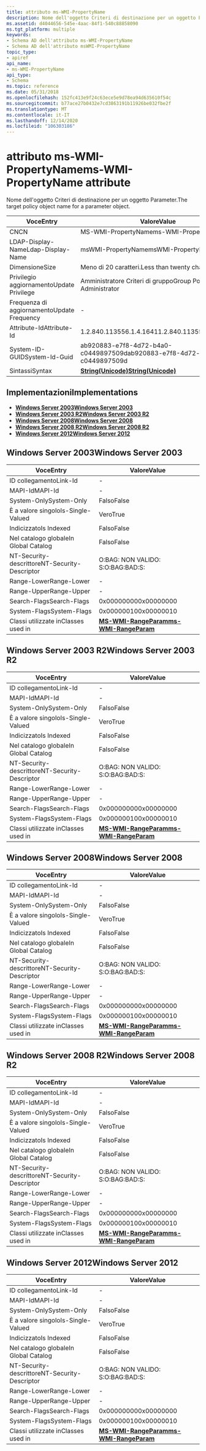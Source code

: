```yaml
---
title: attributo ms-WMI-PropertyName
description: Nome dell'oggetto Criteri di destinazione per un oggetto Parameter.
ms.assetid: d4044656-545e-4aac-84f1-540c88858090
ms.tgt_platform: multiple
keywords:
- Schema AD dell'attributo ms-WMI-PropertyName
- Schema AD dell'attributo msWMI-PropertyName
topic_type:
- apiref
api_name:
- ms-WMI-PropertyName
api_type:
- Schema
ms.topic: reference
ms.date: 05/31/2018
ms.openlocfilehash: 152fc413e9f24c63ece5e9d78ea94d635610f54c
ms.sourcegitcommit: b77ace27b0432e7cd3863191b11926be032fbe2f
ms.translationtype: MT
ms.contentlocale: it-IT
ms.lasthandoff: 12/14/2020
ms.locfileid: "106303186"
---
```

# <a name="ms-wmi-propertyname-attribute"></a><span data-ttu-id="f6b5a-105">attributo ms-WMI-PropertyName</span><span class="sxs-lookup"><span data-stu-id="f6b5a-105">ms-WMI-PropertyName attribute</span></span>

<span data-ttu-id="f6b5a-106">Nome dell'oggetto Criteri di destinazione per un oggetto Parameter.</span><span class="sxs-lookup"><span data-stu-id="f6b5a-106">The target policy object name for a parameter object.</span></span>



| <span data-ttu-id="f6b5a-107">Voce</span><span class="sxs-lookup"><span data-stu-id="f6b5a-107">Entry</span></span> | <span data-ttu-id="f6b5a-108">Valore</span><span class="sxs-lookup"><span data-stu-id="f6b5a-108">Value</span></span> |
|-------------------|---------------------------------------------|
| <span data-ttu-id="f6b5a-109">CN</span><span class="sxs-lookup"><span data-stu-id="f6b5a-109">CN</span></span>                | <span data-ttu-id="f6b5a-110">MS-WMI-PropertyName</span><span class="sxs-lookup"><span data-stu-id="f6b5a-110">ms-WMI-PropertyName</span></span>                         |
| <span data-ttu-id="f6b5a-111">LDAP-Display-Name</span><span class="sxs-lookup"><span data-stu-id="f6b5a-111">Ldap-Display-Name</span></span> | <span data-ttu-id="f6b5a-112">msWMI-PropertyName</span><span class="sxs-lookup"><span data-stu-id="f6b5a-112">msWMI-PropertyName</span></span>                          |
| <span data-ttu-id="f6b5a-113">Dimensione</span><span class="sxs-lookup"><span data-stu-id="f6b5a-113">Size</span></span>              | <span data-ttu-id="f6b5a-114">Meno di 20 caratteri.</span><span class="sxs-lookup"><span data-stu-id="f6b5a-114">Less than twenty characters.</span></span>                |
| <span data-ttu-id="f6b5a-115">Privilegio aggiornamento</span><span class="sxs-lookup"><span data-stu-id="f6b5a-115">Update Privilege</span></span>  | <span data-ttu-id="f6b5a-116">Amministratore Criteri di gruppo</span><span class="sxs-lookup"><span data-stu-id="f6b5a-116">Group Policy Administrator</span></span>                  |
| <span data-ttu-id="f6b5a-117">Frequenza di aggiornamento</span><span class="sxs-lookup"><span data-stu-id="f6b5a-117">Update Frequency</span></span>  | \-                                          |
| <span data-ttu-id="f6b5a-118">Attribute-Id</span><span class="sxs-lookup"><span data-stu-id="f6b5a-118">Attribute-Id</span></span>      | <span data-ttu-id="f6b5a-119">1.2.840.113556.1.4.1641</span><span class="sxs-lookup"><span data-stu-id="f6b5a-119">1.2.840.113556.1.4.1641</span></span>                     |
| <span data-ttu-id="f6b5a-120">System-ID-GUID</span><span class="sxs-lookup"><span data-stu-id="f6b5a-120">System-Id-Guid</span></span>    | <span data-ttu-id="f6b5a-121">ab920883-e7f8-4d72-b4a0-c0449897509d</span><span class="sxs-lookup"><span data-stu-id="f6b5a-121">ab920883-e7f8-4d72-b4a0-c0449897509d</span></span>        |
| <span data-ttu-id="f6b5a-122">Sintassi</span><span class="sxs-lookup"><span data-stu-id="f6b5a-122">Syntax</span></span>            | [<span data-ttu-id="f6b5a-123">**String(Unicode)**</span><span class="sxs-lookup"><span data-stu-id="f6b5a-123">**String(Unicode)**</span></span>](s-string-unicode.md) |



## <a name="implementations"></a><span data-ttu-id="f6b5a-124">Implementazioni</span><span class="sxs-lookup"><span data-stu-id="f6b5a-124">Implementations</span></span>

-   [<span data-ttu-id="f6b5a-125">**Windows Server 2003**</span><span class="sxs-lookup"><span data-stu-id="f6b5a-125">**Windows Server 2003**</span></span>](#windows-server-2003)
-   [<span data-ttu-id="f6b5a-126">**Windows Server 2003 R2**</span><span class="sxs-lookup"><span data-stu-id="f6b5a-126">**Windows Server 2003 R2**</span></span>](#windows-server-2003-r2)
-   [<span data-ttu-id="f6b5a-127">**Windows Server 2008**</span><span class="sxs-lookup"><span data-stu-id="f6b5a-127">**Windows Server 2008**</span></span>](#windows-server-2008)
-   [<span data-ttu-id="f6b5a-128">**Windows Server 2008 R2**</span><span class="sxs-lookup"><span data-stu-id="f6b5a-128">**Windows Server 2008 R2**</span></span>](#windows-server-2008-r2)
-   [<span data-ttu-id="f6b5a-129">**Windows Server 2012**</span><span class="sxs-lookup"><span data-stu-id="f6b5a-129">**Windows Server 2012**</span></span>](#windows-server-2012)

## <a name="windows-server-2003"></a><span data-ttu-id="f6b5a-130">Windows Server 2003</span><span class="sxs-lookup"><span data-stu-id="f6b5a-130">Windows Server 2003</span></span>



| <span data-ttu-id="f6b5a-131">Voce</span><span class="sxs-lookup"><span data-stu-id="f6b5a-131">Entry</span></span> | <span data-ttu-id="f6b5a-132">Valore</span><span class="sxs-lookup"><span data-stu-id="f6b5a-132">Value</span></span> |
|------------------------|------------------------------------------------------------|
| <span data-ttu-id="f6b5a-133">ID collegamento</span><span class="sxs-lookup"><span data-stu-id="f6b5a-133">Link-Id</span></span>                | \-                                                         |
| <span data-ttu-id="f6b5a-134">MAPI-Id</span><span class="sxs-lookup"><span data-stu-id="f6b5a-134">MAPI-Id</span></span>                | \-                                                         |
| <span data-ttu-id="f6b5a-135">System-Only</span><span class="sxs-lookup"><span data-stu-id="f6b5a-135">System-Only</span></span>            | <span data-ttu-id="f6b5a-136">Falso</span><span class="sxs-lookup"><span data-stu-id="f6b5a-136">False</span></span>                                                      |
| <span data-ttu-id="f6b5a-137">È a valore singolo</span><span class="sxs-lookup"><span data-stu-id="f6b5a-137">Is-Single-Valued</span></span>       | <span data-ttu-id="f6b5a-138">Vero</span><span class="sxs-lookup"><span data-stu-id="f6b5a-138">True</span></span>                                                       |
| <span data-ttu-id="f6b5a-139">Indicizzato</span><span class="sxs-lookup"><span data-stu-id="f6b5a-139">Is Indexed</span></span>             | <span data-ttu-id="f6b5a-140">Falso</span><span class="sxs-lookup"><span data-stu-id="f6b5a-140">False</span></span>                                                      |
| <span data-ttu-id="f6b5a-141">Nel catalogo globale</span><span class="sxs-lookup"><span data-stu-id="f6b5a-141">In Global Catalog</span></span>      | <span data-ttu-id="f6b5a-142">Falso</span><span class="sxs-lookup"><span data-stu-id="f6b5a-142">False</span></span>                                                      |
| <span data-ttu-id="f6b5a-143">NT-Security-descrittore</span><span class="sxs-lookup"><span data-stu-id="f6b5a-143">NT-Security-Descriptor</span></span> | <span data-ttu-id="f6b5a-144">O:BAG: NON VALIDO: S:</span><span class="sxs-lookup"><span data-stu-id="f6b5a-144">O:BAG:BAD:S:</span></span>                                               |
| <span data-ttu-id="f6b5a-145">Range-Lower</span><span class="sxs-lookup"><span data-stu-id="f6b5a-145">Range-Lower</span></span>            | \-                                                         |
| <span data-ttu-id="f6b5a-146">Range-Upper</span><span class="sxs-lookup"><span data-stu-id="f6b5a-146">Range-Upper</span></span>            | \-                                                         |
| <span data-ttu-id="f6b5a-147">Search-Flags</span><span class="sxs-lookup"><span data-stu-id="f6b5a-147">Search-Flags</span></span>           | <span data-ttu-id="f6b5a-148">0x00000000</span><span class="sxs-lookup"><span data-stu-id="f6b5a-148">0x00000000</span></span>                                                 |
| <span data-ttu-id="f6b5a-149">System-Flags</span><span class="sxs-lookup"><span data-stu-id="f6b5a-149">System-Flags</span></span>           | <span data-ttu-id="f6b5a-150">0x00000010</span><span class="sxs-lookup"><span data-stu-id="f6b5a-150">0x00000010</span></span>                                                 |
| <span data-ttu-id="f6b5a-151">Classi utilizzate in</span><span class="sxs-lookup"><span data-stu-id="f6b5a-151">Classes used in</span></span>        | [<span data-ttu-id="f6b5a-152">**MS-WMI-RangeParam**</span><span class="sxs-lookup"><span data-stu-id="f6b5a-152">**ms-WMI-RangeParam**</span></span>](c-mswmi-rangeparam.md)<br/> |



## <a name="windows-server-2003-r2"></a><span data-ttu-id="f6b5a-153">Windows Server 2003 R2</span><span class="sxs-lookup"><span data-stu-id="f6b5a-153">Windows Server 2003 R2</span></span>



| <span data-ttu-id="f6b5a-154">Voce</span><span class="sxs-lookup"><span data-stu-id="f6b5a-154">Entry</span></span> | <span data-ttu-id="f6b5a-155">Valore</span><span class="sxs-lookup"><span data-stu-id="f6b5a-155">Value</span></span> |
|------------------------|------------------------------------------------------------|
| <span data-ttu-id="f6b5a-156">ID collegamento</span><span class="sxs-lookup"><span data-stu-id="f6b5a-156">Link-Id</span></span>                | \-                                                         |
| <span data-ttu-id="f6b5a-157">MAPI-Id</span><span class="sxs-lookup"><span data-stu-id="f6b5a-157">MAPI-Id</span></span>                | \-                                                         |
| <span data-ttu-id="f6b5a-158">System-Only</span><span class="sxs-lookup"><span data-stu-id="f6b5a-158">System-Only</span></span>            | <span data-ttu-id="f6b5a-159">Falso</span><span class="sxs-lookup"><span data-stu-id="f6b5a-159">False</span></span>                                                      |
| <span data-ttu-id="f6b5a-160">È a valore singolo</span><span class="sxs-lookup"><span data-stu-id="f6b5a-160">Is-Single-Valued</span></span>       | <span data-ttu-id="f6b5a-161">Vero</span><span class="sxs-lookup"><span data-stu-id="f6b5a-161">True</span></span>                                                       |
| <span data-ttu-id="f6b5a-162">Indicizzato</span><span class="sxs-lookup"><span data-stu-id="f6b5a-162">Is Indexed</span></span>             | <span data-ttu-id="f6b5a-163">Falso</span><span class="sxs-lookup"><span data-stu-id="f6b5a-163">False</span></span>                                                      |
| <span data-ttu-id="f6b5a-164">Nel catalogo globale</span><span class="sxs-lookup"><span data-stu-id="f6b5a-164">In Global Catalog</span></span>      | <span data-ttu-id="f6b5a-165">Falso</span><span class="sxs-lookup"><span data-stu-id="f6b5a-165">False</span></span>                                                      |
| <span data-ttu-id="f6b5a-166">NT-Security-descrittore</span><span class="sxs-lookup"><span data-stu-id="f6b5a-166">NT-Security-Descriptor</span></span> | <span data-ttu-id="f6b5a-167">O:BAG: NON VALIDO: S:</span><span class="sxs-lookup"><span data-stu-id="f6b5a-167">O:BAG:BAD:S:</span></span>                                               |
| <span data-ttu-id="f6b5a-168">Range-Lower</span><span class="sxs-lookup"><span data-stu-id="f6b5a-168">Range-Lower</span></span>            | \-                                                         |
| <span data-ttu-id="f6b5a-169">Range-Upper</span><span class="sxs-lookup"><span data-stu-id="f6b5a-169">Range-Upper</span></span>            | \-                                                         |
| <span data-ttu-id="f6b5a-170">Search-Flags</span><span class="sxs-lookup"><span data-stu-id="f6b5a-170">Search-Flags</span></span>           | <span data-ttu-id="f6b5a-171">0x00000000</span><span class="sxs-lookup"><span data-stu-id="f6b5a-171">0x00000000</span></span>                                                 |
| <span data-ttu-id="f6b5a-172">System-Flags</span><span class="sxs-lookup"><span data-stu-id="f6b5a-172">System-Flags</span></span>           | <span data-ttu-id="f6b5a-173">0x00000010</span><span class="sxs-lookup"><span data-stu-id="f6b5a-173">0x00000010</span></span>                                                 |
| <span data-ttu-id="f6b5a-174">Classi utilizzate in</span><span class="sxs-lookup"><span data-stu-id="f6b5a-174">Classes used in</span></span>        | [<span data-ttu-id="f6b5a-175">**MS-WMI-RangeParam**</span><span class="sxs-lookup"><span data-stu-id="f6b5a-175">**ms-WMI-RangeParam**</span></span>](c-mswmi-rangeparam.md)<br/> |



## <a name="windows-server-2008"></a><span data-ttu-id="f6b5a-176">Windows Server 2008</span><span class="sxs-lookup"><span data-stu-id="f6b5a-176">Windows Server 2008</span></span>



| <span data-ttu-id="f6b5a-177">Voce</span><span class="sxs-lookup"><span data-stu-id="f6b5a-177">Entry</span></span> | <span data-ttu-id="f6b5a-178">Valore</span><span class="sxs-lookup"><span data-stu-id="f6b5a-178">Value</span></span> |
|------------------------|------------------------------------------------------------|
| <span data-ttu-id="f6b5a-179">ID collegamento</span><span class="sxs-lookup"><span data-stu-id="f6b5a-179">Link-Id</span></span>                | \-                                                         |
| <span data-ttu-id="f6b5a-180">MAPI-Id</span><span class="sxs-lookup"><span data-stu-id="f6b5a-180">MAPI-Id</span></span>                | \-                                                         |
| <span data-ttu-id="f6b5a-181">System-Only</span><span class="sxs-lookup"><span data-stu-id="f6b5a-181">System-Only</span></span>            | <span data-ttu-id="f6b5a-182">Falso</span><span class="sxs-lookup"><span data-stu-id="f6b5a-182">False</span></span>                                                      |
| <span data-ttu-id="f6b5a-183">È a valore singolo</span><span class="sxs-lookup"><span data-stu-id="f6b5a-183">Is-Single-Valued</span></span>       | <span data-ttu-id="f6b5a-184">Vero</span><span class="sxs-lookup"><span data-stu-id="f6b5a-184">True</span></span>                                                       |
| <span data-ttu-id="f6b5a-185">Indicizzato</span><span class="sxs-lookup"><span data-stu-id="f6b5a-185">Is Indexed</span></span>             | <span data-ttu-id="f6b5a-186">Falso</span><span class="sxs-lookup"><span data-stu-id="f6b5a-186">False</span></span>                                                      |
| <span data-ttu-id="f6b5a-187">Nel catalogo globale</span><span class="sxs-lookup"><span data-stu-id="f6b5a-187">In Global Catalog</span></span>      | <span data-ttu-id="f6b5a-188">Falso</span><span class="sxs-lookup"><span data-stu-id="f6b5a-188">False</span></span>                                                      |
| <span data-ttu-id="f6b5a-189">NT-Security-descrittore</span><span class="sxs-lookup"><span data-stu-id="f6b5a-189">NT-Security-Descriptor</span></span> | <span data-ttu-id="f6b5a-190">O:BAG: NON VALIDO: S:</span><span class="sxs-lookup"><span data-stu-id="f6b5a-190">O:BAG:BAD:S:</span></span>                                               |
| <span data-ttu-id="f6b5a-191">Range-Lower</span><span class="sxs-lookup"><span data-stu-id="f6b5a-191">Range-Lower</span></span>            | \-                                                         |
| <span data-ttu-id="f6b5a-192">Range-Upper</span><span class="sxs-lookup"><span data-stu-id="f6b5a-192">Range-Upper</span></span>            | \-                                                         |
| <span data-ttu-id="f6b5a-193">Search-Flags</span><span class="sxs-lookup"><span data-stu-id="f6b5a-193">Search-Flags</span></span>           | <span data-ttu-id="f6b5a-194">0x00000000</span><span class="sxs-lookup"><span data-stu-id="f6b5a-194">0x00000000</span></span>                                                 |
| <span data-ttu-id="f6b5a-195">System-Flags</span><span class="sxs-lookup"><span data-stu-id="f6b5a-195">System-Flags</span></span>           | <span data-ttu-id="f6b5a-196">0x00000010</span><span class="sxs-lookup"><span data-stu-id="f6b5a-196">0x00000010</span></span>                                                 |
| <span data-ttu-id="f6b5a-197">Classi utilizzate in</span><span class="sxs-lookup"><span data-stu-id="f6b5a-197">Classes used in</span></span>        | [<span data-ttu-id="f6b5a-198">**MS-WMI-RangeParam**</span><span class="sxs-lookup"><span data-stu-id="f6b5a-198">**ms-WMI-RangeParam**</span></span>](c-mswmi-rangeparam.md)<br/> |



## <a name="windows-server-2008-r2"></a><span data-ttu-id="f6b5a-199">Windows Server 2008 R2</span><span class="sxs-lookup"><span data-stu-id="f6b5a-199">Windows Server 2008 R2</span></span>



| <span data-ttu-id="f6b5a-200">Voce</span><span class="sxs-lookup"><span data-stu-id="f6b5a-200">Entry</span></span> | <span data-ttu-id="f6b5a-201">Valore</span><span class="sxs-lookup"><span data-stu-id="f6b5a-201">Value</span></span> |
|------------------------|------------------------------------------------------------|
| <span data-ttu-id="f6b5a-202">ID collegamento</span><span class="sxs-lookup"><span data-stu-id="f6b5a-202">Link-Id</span></span>                | \-                                                         |
| <span data-ttu-id="f6b5a-203">MAPI-Id</span><span class="sxs-lookup"><span data-stu-id="f6b5a-203">MAPI-Id</span></span>                | \-                                                         |
| <span data-ttu-id="f6b5a-204">System-Only</span><span class="sxs-lookup"><span data-stu-id="f6b5a-204">System-Only</span></span>            | <span data-ttu-id="f6b5a-205">Falso</span><span class="sxs-lookup"><span data-stu-id="f6b5a-205">False</span></span>                                                      |
| <span data-ttu-id="f6b5a-206">È a valore singolo</span><span class="sxs-lookup"><span data-stu-id="f6b5a-206">Is-Single-Valued</span></span>       | <span data-ttu-id="f6b5a-207">Vero</span><span class="sxs-lookup"><span data-stu-id="f6b5a-207">True</span></span>                                                       |
| <span data-ttu-id="f6b5a-208">Indicizzato</span><span class="sxs-lookup"><span data-stu-id="f6b5a-208">Is Indexed</span></span>             | <span data-ttu-id="f6b5a-209">Falso</span><span class="sxs-lookup"><span data-stu-id="f6b5a-209">False</span></span>                                                      |
| <span data-ttu-id="f6b5a-210">Nel catalogo globale</span><span class="sxs-lookup"><span data-stu-id="f6b5a-210">In Global Catalog</span></span>      | <span data-ttu-id="f6b5a-211">Falso</span><span class="sxs-lookup"><span data-stu-id="f6b5a-211">False</span></span>                                                      |
| <span data-ttu-id="f6b5a-212">NT-Security-descrittore</span><span class="sxs-lookup"><span data-stu-id="f6b5a-212">NT-Security-Descriptor</span></span> | <span data-ttu-id="f6b5a-213">O:BAG: NON VALIDO: S:</span><span class="sxs-lookup"><span data-stu-id="f6b5a-213">O:BAG:BAD:S:</span></span>                                               |
| <span data-ttu-id="f6b5a-214">Range-Lower</span><span class="sxs-lookup"><span data-stu-id="f6b5a-214">Range-Lower</span></span>            | \-                                                         |
| <span data-ttu-id="f6b5a-215">Range-Upper</span><span class="sxs-lookup"><span data-stu-id="f6b5a-215">Range-Upper</span></span>            | \-                                                         |
| <span data-ttu-id="f6b5a-216">Search-Flags</span><span class="sxs-lookup"><span data-stu-id="f6b5a-216">Search-Flags</span></span>           | <span data-ttu-id="f6b5a-217">0x00000000</span><span class="sxs-lookup"><span data-stu-id="f6b5a-217">0x00000000</span></span>                                                 |
| <span data-ttu-id="f6b5a-218">System-Flags</span><span class="sxs-lookup"><span data-stu-id="f6b5a-218">System-Flags</span></span>           | <span data-ttu-id="f6b5a-219">0x00000010</span><span class="sxs-lookup"><span data-stu-id="f6b5a-219">0x00000010</span></span>                                                 |
| <span data-ttu-id="f6b5a-220">Classi utilizzate in</span><span class="sxs-lookup"><span data-stu-id="f6b5a-220">Classes used in</span></span>        | [<span data-ttu-id="f6b5a-221">**MS-WMI-RangeParam**</span><span class="sxs-lookup"><span data-stu-id="f6b5a-221">**ms-WMI-RangeParam**</span></span>](c-mswmi-rangeparam.md)<br/> |



## <a name="windows-server-2012"></a><span data-ttu-id="f6b5a-222">Windows Server 2012</span><span class="sxs-lookup"><span data-stu-id="f6b5a-222">Windows Server 2012</span></span>



| <span data-ttu-id="f6b5a-223">Voce</span><span class="sxs-lookup"><span data-stu-id="f6b5a-223">Entry</span></span> | <span data-ttu-id="f6b5a-224">Valore</span><span class="sxs-lookup"><span data-stu-id="f6b5a-224">Value</span></span> |
|------------------------|------------------------------------------------------------|
| <span data-ttu-id="f6b5a-225">ID collegamento</span><span class="sxs-lookup"><span data-stu-id="f6b5a-225">Link-Id</span></span>                | \-                                                         |
| <span data-ttu-id="f6b5a-226">MAPI-Id</span><span class="sxs-lookup"><span data-stu-id="f6b5a-226">MAPI-Id</span></span>                | \-                                                         |
| <span data-ttu-id="f6b5a-227">System-Only</span><span class="sxs-lookup"><span data-stu-id="f6b5a-227">System-Only</span></span>            | <span data-ttu-id="f6b5a-228">Falso</span><span class="sxs-lookup"><span data-stu-id="f6b5a-228">False</span></span>                                                      |
| <span data-ttu-id="f6b5a-229">È a valore singolo</span><span class="sxs-lookup"><span data-stu-id="f6b5a-229">Is-Single-Valued</span></span>       | <span data-ttu-id="f6b5a-230">Vero</span><span class="sxs-lookup"><span data-stu-id="f6b5a-230">True</span></span>                                                       |
| <span data-ttu-id="f6b5a-231">Indicizzato</span><span class="sxs-lookup"><span data-stu-id="f6b5a-231">Is Indexed</span></span>             | <span data-ttu-id="f6b5a-232">Falso</span><span class="sxs-lookup"><span data-stu-id="f6b5a-232">False</span></span>                                                      |
| <span data-ttu-id="f6b5a-233">Nel catalogo globale</span><span class="sxs-lookup"><span data-stu-id="f6b5a-233">In Global Catalog</span></span>      | <span data-ttu-id="f6b5a-234">Falso</span><span class="sxs-lookup"><span data-stu-id="f6b5a-234">False</span></span>                                                      |
| <span data-ttu-id="f6b5a-235">NT-Security-descrittore</span><span class="sxs-lookup"><span data-stu-id="f6b5a-235">NT-Security-Descriptor</span></span> | <span data-ttu-id="f6b5a-236">O:BAG: NON VALIDO: S:</span><span class="sxs-lookup"><span data-stu-id="f6b5a-236">O:BAG:BAD:S:</span></span>                                               |
| <span data-ttu-id="f6b5a-237">Range-Lower</span><span class="sxs-lookup"><span data-stu-id="f6b5a-237">Range-Lower</span></span>            | \-                                                         |
| <span data-ttu-id="f6b5a-238">Range-Upper</span><span class="sxs-lookup"><span data-stu-id="f6b5a-238">Range-Upper</span></span>            | \-                                                         |
| <span data-ttu-id="f6b5a-239">Search-Flags</span><span class="sxs-lookup"><span data-stu-id="f6b5a-239">Search-Flags</span></span>           | <span data-ttu-id="f6b5a-240">0x00000000</span><span class="sxs-lookup"><span data-stu-id="f6b5a-240">0x00000000</span></span>                                                 |
| <span data-ttu-id="f6b5a-241">System-Flags</span><span class="sxs-lookup"><span data-stu-id="f6b5a-241">System-Flags</span></span>           | <span data-ttu-id="f6b5a-242">0x00000010</span><span class="sxs-lookup"><span data-stu-id="f6b5a-242">0x00000010</span></span>                                                 |
| <span data-ttu-id="f6b5a-243">Classi utilizzate in</span><span class="sxs-lookup"><span data-stu-id="f6b5a-243">Classes used in</span></span>        | [<span data-ttu-id="f6b5a-244">**MS-WMI-RangeParam**</span><span class="sxs-lookup"><span data-stu-id="f6b5a-244">**ms-WMI-RangeParam**</span></span>](c-mswmi-rangeparam.md)<br/> |



 

 





